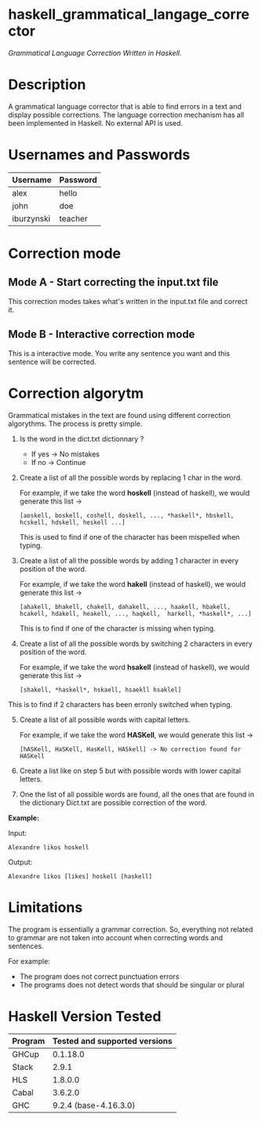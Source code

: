 # haskell_grammatical_langage_corrector

_Grammatical Language Correction Written in Haskell._

# Description

A grammatical language corrector that is able to find errors in a text and display possible corrections. The language correction mechanism has all been implemented in Haskell. No external API is used.

# Usernames and Passwords

| Username   | Password |
| ---------- | -------- |
| alex       | hello    |
| john       | doe      |
| iburzynski | teacher  |

# Correction mode

## Mode A - Start correcting the input.txt file

This correction modes takes what's written in the input.txt file and correct it.

## Mode B - Interactive correction mode

This is a interactive mode. You write any sentence you want and this sentence will be corrected.

# Correction algorytm
Grammatical mistakes in the text are found using different correction algorythms.
The process is pretty simple. 

1. Is the word in the dict.txt dictionnary ?
    - If yes -> No mistakes
    - If no  -> Continue


2. Create a list of all the possible words by replacing 1 char in the word.
   
   For example, if we take the word **hoskell** (instead of haskell), we would generate this list -> 
   
   ```
   [aoskell, boskell, coshell, doskell, ..., *haskell*, hbskell, hcskell, hdskell, heskell ...] 
   ```
   
   This is used to find if one of the character has been mispelled when typing.

3. Create a list of all the possible words by adding 1 character in every position of the word.
   
   For example, if we take the word **hakell** (instead of haskell), we would generate this list -> 
   
   ```
   [ahakell, bhakell, chakell, dahakell, ..., haakell, hbakell, hcakell, hdakell, heakell, ..., haqkell,  harkell, *haskell*, ...]
   ```
   This is to find if one of the character is missing when typing.

4. Create a list of all the possible words by switching 2 characters in every position of the word.
   
   For example, if we take the word **hsakell** (instead of haskell), we would generate this list -> 
   
    ```
    [shakell, *haskell*, hskaell, hsaekll hsaklel]
    ```

This is to find if 2 characters has been erronly switched when typing.

5. Create a list of all possible words with capital letters.

    For example, if we take the word **HASKell**, we would generate this list -> 

    ```
    [hASKell, HaSKell, HasKell, HASkell] -> No correction found for HASKell
    ```
6. Create a list like on step 5 but with possible words with lower capital letters.

7. One the list of all possible words are found, all the ones that are found in the dictionary Dict.txt are possible correction of the word.


**Example:**

Input: 
```
Alexandre likos hoskell
```

Output:
```
Alexandre likos [likes] hoskell [haskell]
```

# Limitations

The program is essentially a grammar correction. So, everything not related to grammar are not taken into account when correcting words and sentences.

For example:

- The program does not correct punctuation errors
- The programs does not detect words that should be singular or plural

# Haskell Version Tested

| Program     | Tested and supported versions |
| ----------- | ----------------------------- |
| GHCup       | 0.1.18.0                      |
| Stack       | 2.9.1                         |
| HLS         | 1.8.0.0                       |
| Cabal       | 3.6.2.0                       |
| GHC         | 9.2.4 (base-4.16.3.0)         |